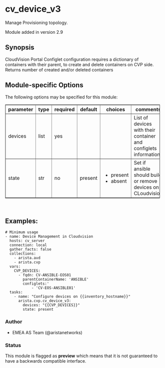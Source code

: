 # cv\_device\_v3

Manage Provisioning topology.

Module added in version 2.9

<div class="contents" data-local="" data-depth="2">

</div>

## Synopsis

CloudVision Portal Configlet configuration requires a dictionary of
containers with their parent, to create and delete containers on CVP
side. Returns number of created and/or deleted containers

## Module-specific Options

The following options may be specified for this module:

<table border=1 cellpadding=4>

<tr>
<th class="head">parameter</th>
<th class="head">type</th>
<th class="head">required</th>
<th class="head">default</th>
<th class="head">choices</th>
<th class="head">comments</th>
</tr>

<tr>
<td>devices<br/><div style="font-size: small;"></div></td>
<td>list</td>
<td>yes</td>
<td></td>
<td></td>
<td>
    <div>List of devices with their container and configlets information</div>
</td>
</tr>

<tr>
<td>state<br/><div style="font-size: small;"></div></td>
<td>str</td>
<td>no</td>
<td>present</td>
<td><ul><li>present</li><li>absent</li></ul></td>
<td>
    <div>Set if ansible should build or remove devices on CLoudvision</div>
</td>
</tr>

</table>
</br>

## Examples:

    # Minimum usage
    - name: Device Management in Cloudvision
      hosts: cv_server
      connection: local
      gather_facts: false
      collections:
        - arista.avd
        - arista.cvp
      vars:
        CVP_DEVICES:
          - fqdn: CV-ANSIBLE-EOS01
            parentContainerName: 'ANSIBLE'
            configlets:'
                - 'CV-EOS-ANSIBLE01'
      tasks:
        - name: "Configure devices on {{inventory_hostname}}"
          arista.cvp.cv_device_v3:
            devices: "{{CVP_DEVICES}}"
            state: present

### Author

  - EMEA AS Team (@aristanetworks)

### Status

This module is flagged as **preview** which means that it is not
guaranteed to have a backwards compatible interface.
